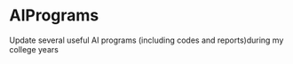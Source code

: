 # AIPrograms
Update several useful AI programs (including codes and reports)during my college years
